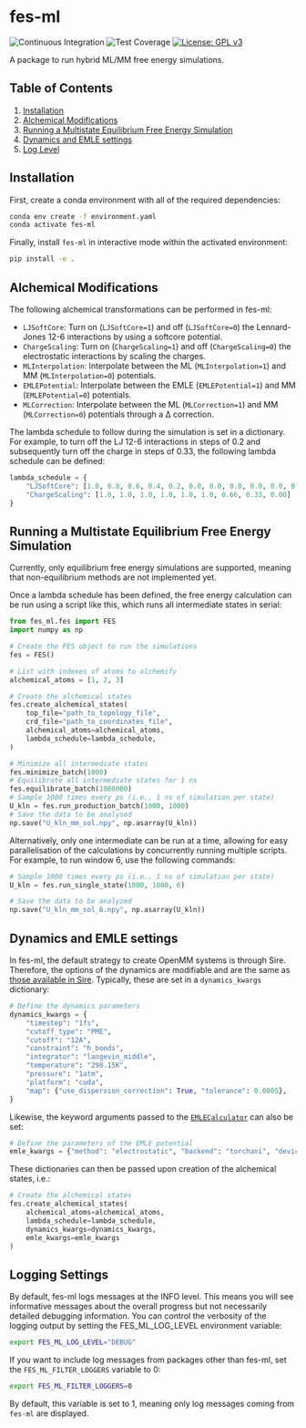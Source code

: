 # fes-ml

![Continuous Integration](https://github.com/michellab/fes-ml/actions/workflows/main.yaml/badge.svg)
![Test Coverage](https://img.shields.io/endpoint?url=https://gist.githubusercontent.com/JMorado/4e01061daef80d7212844cc9cd272a01/raw/fes_ml_pytest_coverage_report_main.json)
[![License: GPL v3](https://img.shields.io/badge/License-GPLv3-blue.svg)](https://www.gnu.org/licenses/gpl-3.0)

A package to run hybrid ML/MM free energy simulations.

## Table of Contents

1. [Installation](#installation)
2. [Alchemical Modifications](#alchemical-modifications)
3. [Running a Multistate Equilibrium Free Energy Simulation](#running-a-multistate-equilibrium-free-energy-simulation)
4. [Dynamics and EMLE settings](#dynamics-and-emle-settings)
5. [Log Level](#log-level)

## Installation

First, create a conda environment with all of the required dependencies:

```bash
conda env create -f environment.yaml
conda activate fes-ml
```

Finally, install `fes-ml` in interactive mode within the activated environment:

```bash
pip install -e .
```

## Alchemical Modifications

The following alchemical transformations can be performed in fes-ml:

- `LJSoftCore`: Turn on (`LJSoftCore=1`) and off (`LJSoftCore=0`) the Lennard-Jones 12-6 interactions by using a softcore potential.
- `ChargeScaling`: Turn on (`ChargeScaling=1`) and off (`ChargeScaling=0`) the electrostatic interactions by scaling the charges.
- `MLInterpolation`: Interpolate between the ML (`MLInterpolation=1`) and MM (`MLInterpolation=0`) potentials.
- `EMLEPotential`: Interpolate between the EMLE (`EMLEPotential=1`) and MM (`EMLEPotential=0`) potentials.
- `MLCorrection`: Interpolate between the ML (`MLCorrection=1`) and MM (`MLCorrection=0`) potentials through a Δ correction.

The lambda schedule to follow during the simulation is set in a dictionary. For example, to turn off the LJ 12-6 interactions in steps of 0.2 and subsequently turn off the charge in steps of 0.33, the following lambda schedule can be defined:

```python
lambda_schedule = {
    "LJSoftCore": [1.0, 0.8, 0.6, 0.4, 0.2, 0.0, 0.0, 0.0, 0.0, 0.0, 0.0],
    "ChargeScaling": [1.0, 1.0, 1.0, 1.0, 1.0, 1.0, 0.66, 0.33, 0.00]
}
```

## Running a Multistate Equilibrium Free Energy Simulation

Currently, only equilibrium free energy simulations are supported, meaning that non-equilibrium methods are not implemented yet.

Once a lambda schedule has been defined, the free energy calculation can be run using a script like this, which runs all intermediate states in serial:

```python
from fes_ml.fes import FES
import numpy as np

# Create the FES object to run the simulations
fes = FES()

# List with indexes of atoms to alchemify
alchemical_atoms = [1, 2, 3]

# Create the alchemical states
fes.create_alchemical_states(
    top_file="path_to_topology_file",
    crd_file="path_to_coordinates_file",
    alchemical_atoms=alchemical_atoms,
    lambda_schedule=lambda_schedule,
)

# Minimize all intermediate states
fes.minimize_batch(1000)
# Equilibrate all intermediate states for 1 ns
fes.equilibrate_batch(1000000)
# Sample 1000 times every ps (i.e., 1 ns of simulation per state)
U_kln = fes.run_production_batch(1000, 1000)
# Save the data to be analysed
np.save("U_kln_mm_sol.npy", np.asarray(U_kln))
```

Alternatively, only one intermediate can be run at a time, allowing for easy parallelisation of the calculations by concurrently running multiple scripts. For example, to run window 6, use the following commands:

```python
# Sample 1000 times every ps (i.e., 1 ns of simulation per state)
U_kln = fes.run_single_state(1000, 1000, 6)

# Save the data to be analyzed
np.save("U_kln_mm_sol_6.npy", np.asarray(U_kln))
```

## Dynamics and EMLE settings

In fes-ml, the default strategy to create OpenMM systems is through Sire. Therefore, the options of the dynamics are modifiable and are the same as [those available in Sire](https://sire.openbiosim.org/cheatsheet/openmm.html#choosing-options). Typically, these are set in a `dynamics_kwargs` dictionary:

```python
# Define the dynamics parameters
dynamics_kwargs = {
    "timestep": "1fs",
    "cutoff_type": "PME",
    "cutoff": "12A",
    "constraint": "h_bonds",
    "integrator": "langevin_middle",
    "temperature": "298.15K",
    "pressure": "1atm",
    "platform": "cuda",
    "map": {"use_dispersion_correction": True, "tolerance": 0.0005},
}
```

Likewise, the keyword arguments passed to the [`EMLECalculator`](https://github.com/chemle/emle-engine/blob/main/emle/calculator.py#L315) can also be set:

```python
# Define the parameters of the EMLE potential
emle_kwargs = {"method": "electrostatic", "backend": "torchani", "device": "cpu"}
```

These dictionaries can then be passed upon creation of the alchemical states, i.e.:

```python
# Create the alchemical states
fes.create_alchemical_states(
    alchemical_atoms=alchemical_atoms,
    lambda_schedule=lambda_schedule,
    dynamics_kwargs=dynamics_kwargs,
    emle_kwargs=emle_kwargs
)
```

## Logging Settings

By default, fes-ml logs messages at the INFO level. This means you will see informative messages about the overall progress but not necessarily detailed debugging information. You can control the verbosity of the logging output by setting the FES_ML_LOG_LEVEL environment variable:

```bash
export FES_ML_LOG_LEVEL="DEBUG"
```

If you want to include log messages from packages other than fes-ml, set the `FES_ML_FILTER_LOGGERS` variable to 0:

```bash
export FES_ML_FILTER_LOGGERS=0
```

By default, this variable is set to 1, meaning only log messages coming from `fes-ml` are displayed.
